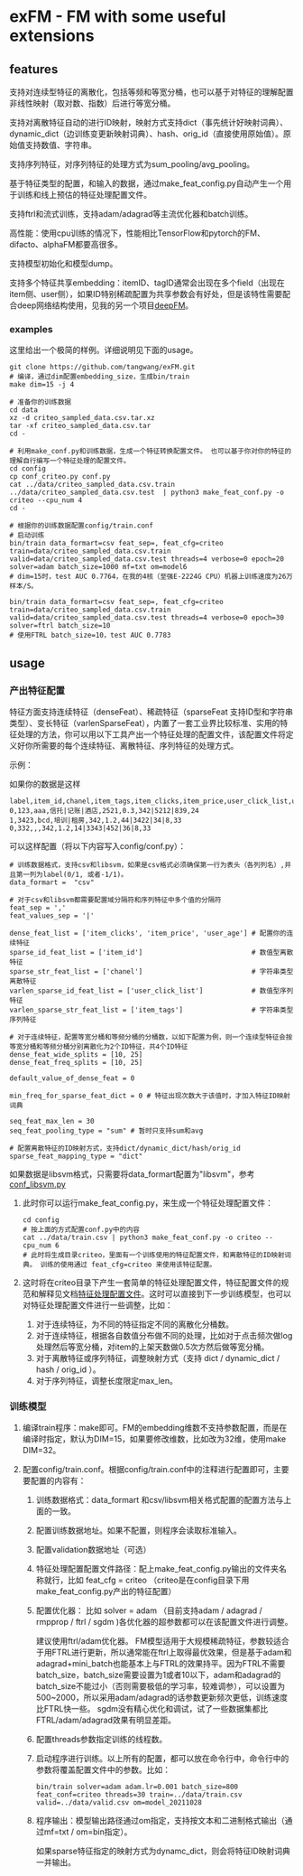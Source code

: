 # exFM - FM with some useful extensions

## features

支持对连续型特征的离散化，包括等频和等宽分桶，也可以基于对特征的理解配置非线性映射（取对数、指数）后进行等宽分桶。

支持对离散特征自动的进行ID映射，映射方式支持dict（事先统计好映射词典）、dynamic_dict（边训练变更新映射词典）、hash、orig_id（直接使用原始值）。原始值支持数值、字符串。

支持序列特征，对序列特征的处理方式为sum_pooling/avg_pooling。

基于特征类型的配置，和输入的数据，通过make_feat_config.py自动产生一个用于训练和线上预估的特征处理配置文件。

支持ftrl和流式训练，支持adam/adagrad等主流优化器和batch训练。

高性能：使用cpu训练的情况下，性能相比TensorFlow和pytorch的FM、difacto、alphaFM都要高很多。

支持模型初始化和模型dump。

支持多个特征共享embedding：itemID、tagID通常会出现在多个field（出现在item侧、user侧），如果ID特别稀疏配置为共享参数会有好处，但是该特性需要配合deep网络结构使用，见我的另一个项目[deepFM](https://github.com/tangwang/deepFM)。

### examples

这里给出一个极简的样例。详细说明见下面的usage。

```
git clone https://github.com/tangwang/exFM.git
# 编译，通过dim配置embedding_size，生成bin/train
make dim=15 -j 4

# 准备你的训练数据
cd data
xz -d criteo_sampled_data.csv.tar.xz
tar -xf criteo_sampled_data.csv.tar
cd -

# 利用make_conf.py和训练数据，生成一个特征转换配置文件。 也可以基于你对你的特征的理解自行编写一个特征处理的配置文件。
cd config
cp conf_criteo.py conf.py
cat ../data/criteo_sampled_data.csv.train ../data/criteo_sampled_data.csv.test  | python3 make_feat_conf.py -o criteo --cpu_num 4
cd -

# 根据你的训练数据配置config/train.conf
# 启动训练
bin/train data_formart=csv feat_sep=, feat_cfg=criteo train=data/criteo_sampled_data.csv.train valid=data/criteo_sampled_data.csv.test threads=4 verbose=0 epoch=20 solver=adam batch_size=1000 mf=txt om=model6
# dim=15时，test AUC 0.7764，在我的4核（至强E-2224G CPU）机器上训练速度为26万样本/S。

bin/train data_formart=csv feat_sep=, feat_cfg=criteo train=data/criteo_sampled_data.csv.train valid=data/criteo_sampled_data.csv.test threads=4 verbose=0 epoch=30 solver=ftrl batch_size=10
# 使用FTRL batch_size=10，test AUC 0.7783
```

## usage

### 产出特征配置

特征方面支持连续特征（denseFeat）、稀疏特征（sparseFeat 支持ID型和字符串类型）、变长特征（varlenSparseFeat），内置了一套工业界比较标准、实用的特征处理的方法，你可以用以下工具产出一个特征处理的配置文件，该配置文件将定义好你所需要的每个连续特征、离散特征、序列特征的处理方式。

示例：

如果你的数据是这样

```
label,item_id,chanel,item_tags,item_clicks,item_price,user_click_list,user_age
0,123,aaa,信托|记账|酒店,2521,0.3,342|5212|839,24
1,3423,bcd,培训|租房,342,1.2,44|3422|34|8,33
0,332,,,342,1.2,14|3343|452|36|8,33
```

可以这样配置（将以下内容写入config/conf.py）：

```
# 训练数据格式，支持csv和libsvm，如果是csv格式必须确保第一行为表头（各列列名）,并且第一列为label(0/1, 或者-1/1)。
data_formart =  "csv"

# 对于csv和libsvm都需要配置域分隔符和序列特征中多个值的分隔符
feat_sep = ','
feat_values_sep = '|'

dense_feat_list = ['item_clicks', 'item_price', 'user_age'] # 配置你的连续特征
sparse_id_feat_list = ['item_id']                           # 数值型离散特征
sparse_str_feat_list = ['chanel']                           # 字符串类型离散特征
varlen_sparse_id_feat_list = ['user_click_list']            # 数值型序列特征
varlen_sparse_str_feat_list = ['item_tags']                 # 字符串类型序列特征

# 对于连续特征，配置等宽分桶和等频分桶的分桶数，以如下配置为例，则一个连续型特征会按等宽分桶和等频分桶分别离散化为2个ID特征，共4个ID特征
dense_feat_wide_splits = [10, 25]
dense_feat_freq_splits = [10, 25]

default_value_of_dense_feat = 0

min_freq_for_sparse_feat_dict = 0 # 特征出现次数大于该值时，才加入特征ID映射词典

seq_feat_max_len = 30
seq_feat_pooling_type = "sum" # 暂时只支持sum和avg

# 配置离散特征的ID映射方式，支持dict/dynamic_dict/hash/orig_id
sparse_feat_mapping_type = "dict"
```

 如果数据是libsvm格式，只需要将data_formart配置为"libsvm"，参考[conf_libsvm.py](https://github.com/tangwang/deepFM/blob/main/config/conf_libsvm.py)



1. 此时你可以运行make_feat_config.py，来生成一个特征处理配置文件：

   ```
   cd config
   # 按上面的方式配置conf.py中的内容
   cat ../data/train.csv | python3 make_feat_conf.py -o criteo --cpu_num 6
   # 此时将生成目录criteo，里面有一个训练使用的特征配置文件，和离散特征的ID映射词典。 训练的使用通过 feat_cfg=criteo 来使用该特征配置。
   ```

6. 这时将在criteo目录下产生一套简单的特征处理配置文件，特征配置文件的规范和解释见文档[特征处理配置文件](https://github.com/tangwang/exFM/blob/main/docs/feature_config.md)。这时可以直接到下一步训练模型，也可以对特征处理配置文件进行一些调整，比如：

   1. 对于连续特征，为不同的特征指定不同的离散化分桶数。
   2. 对于连续特征，根据各自数值分布做不同的处理，比如对于点击频次做log处理然后等宽分桶，对item的上架天数做0.5次方然后做等宽分桶。
   3. 对于离散特征或序列特征，调整映射方式（支持 dict / dynamic_dict / hash / orig_id ）。
   4. 对于序列特征，调整长度限定max_len。

### 训练模型

1. 编译train程序：make即可。FM的embedding维数不支持参数配置，而是在编译时指定，默认为DIM=15，如果要修改维数，比如改为32维，使用make DIM=32。

2. 配置config/train.conf。根据config/train.conf中的注释进行配置即可，主要要配置的内容有：

   1. 训练数据格式：data_formart 和csv/libsvm相关格式配置的配置方法与上面的一致。

   2. 配置训练数据地址。如果不配置，则程序会读取标准输入。

   3. 配置validation数据地址（可选）

   4. 特征处理配置配置文件路径：配上make_feat_config.py输出的文件夹名称就行，比如 feat_cfg = criteo （criteo是在config目录下用make_feat_config.py产出的特征配置）

   5. 配置优化器： 比如 solver  = adam （目前支持adam / adagrad / rmpprop / ftrl / sgdm )各优化器的超参数都可以在该配置文件进行调整。

      建议使用ftrl/adam优化器。
      FM模型适用于大规模稀疏特征，参数较适合于用FTRL进行更新，所以通常能在ftrl上取得最优效果，但是基于adam和adagrad+mini_batch也能基本上与FTRL的效果持平。因为FTRL不需要batch_size，batch_size需要设置为1或者10以下，adam和adagrad的batch_size不能过小（否则需要极低的学习率，较难调参），可以设置为500~2000，所以采用adam/adagrad的话参数更新频次更低，训练速度比FTRL快一些。
      sgdm没有精心优化和调试，试了一些数据集都比FTRL/adam/adagrad效果有明显差距。
      
   6. 配置threads参数指定训练的线程数。
   
   7. 启动程序进行训练。以上所有的配置，都可以放在命令行中，命令行中的参数将覆盖配置文件中的参数。比如：
   
      ```
      bin/train solver=adam adam.lr=0.001 batch_size=800 feat_conf=criteo threads=30 train=../data/train.csv valid=../data/valid.csv om=model_20211028
      ```
   
   8. 程序输出：模型输出路径通过om指定，支持按文本和二进制格式输出（通过mf=txt / om=bin指定）。
   
      如果sparse特征指定的映射方式为dynamc_dict，则会将特征ID映射词典一并输出。
   


